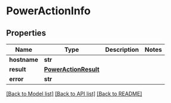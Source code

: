 # PowerActionInfo

## Properties
Name | Type | Description | Notes
------------ | ------------- | ------------- | -------------
**hostname** | **str** |  | 
**result** | [**PowerActionResult**](PowerActionResult.md) |  | 
**error** | **str** |  | 

[[Back to Model list]](../README.md#documentation-for-models) [[Back to API list]](../README.md#documentation-for-api-endpoints) [[Back to README]](../README.md)


